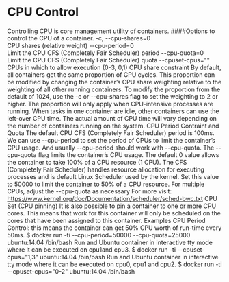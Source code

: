 # CPU Control

Controlling CPU is core management utility of containers. 
####Options to control the CPU of a container.
-c, --cpu-shares=0	
CPU shares (relative weight)
--cpu-period=0	
Limit the CPU CFS (Completely Fair Scheduler) period
--cpu-quota=0	
Limit the CPU CFS (Completely Fair Scheduler) quota
--cpuset-cpus=""	
CPUs in which to allow execution (0-3, 0,1)
CPU share constraint
By default, all containers get the same proportion of CPU cycles. This proportion can be modified by changing the container’s CPU share weighting relative to the weighting of all other running containers. To modify the proportion from the default of 1024, use the -c or --cpu-shares flag to set the weighting to 2 or higher.
The proportion will only apply when CPU-intensive processes are running. When tasks in one container are idle, other containers can use the left-over CPU time. The actual amount of CPU time will vary depending on the number of containers running on the system.
CPU Period Contraint and Quota
The default CPU CFS (Completely Fair Scheduler) period is 100ms. We can use --cpu-period to set the period of CPUs to limit the container’s CPU usage. And usually --cpu-period should work with --cpu-quota.
The --cpu-quota flag limits the container’s CPU usage. The default 0 value allows the container to take 100% of a CPU resource (1 CPU). The CFS (Completely Fair Scheduler) handles resource allocation for executing processes and is default Linux Scheduler used by the kernel. Set this value to 50000 to limit the container to 50% of a CPU resource. For multiple CPUs, adjust the --cpu-quota as necessary
For more visit: https://www.kernel.org/doc/Documentation/scheduler/sched-bwc.txt 
CPU Set (CPU pinning)
It is also possible to pin a container to one or more CPU cores. This means that work for this container will only be scheduled on the cores that have been assigned to this container.
Examples
CPU Period Control: this means the container can get 50% CPU worth of run-time every 50ms.
$ docker run -ti --cpu-period=50000 --cpu-quota=25000 ubuntu:14.04 /bin/bash
Run and Ubuntu container in interactive tty mode where it can be executed on cpu1and cpu3.
$ docker run -ti --cpuset-cpus="1,3" ubuntu:14.04 /bin/bash
Run and Ubuntu container in interactive tty mode where it can be executed on cpu0, cpu1 and cpu2.
$ docker run -ti --cpuset-cpus="0-2" ubuntu:14.04 /bin/bash
